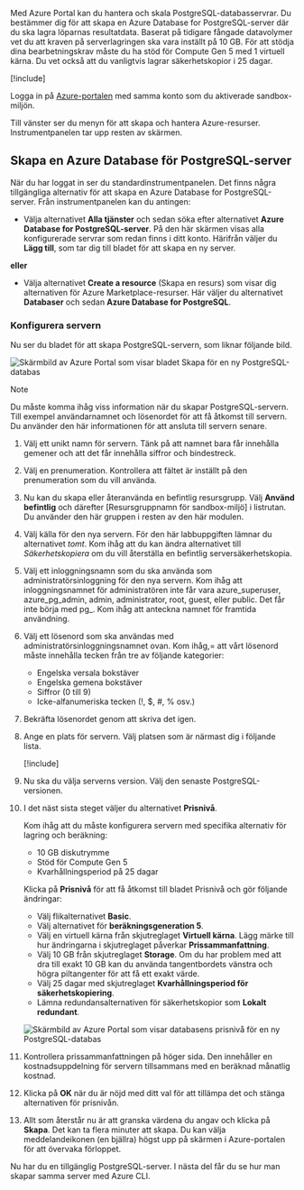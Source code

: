 Med Azure Portal kan du hantera och skala PostgreSQL-databasservrar. Du bestämmer dig för att skapa en Azure Database for PostgreSQL-server där du ska lagra löparnas resultatdata. Baserat på tidigare fångade datavolymer vet du att kraven på serverlagringen ska vara inställt på 10 GB. För att stödja dina bearbetningskrav måste du ha stöd för Compute Gen 5 med 1 virtuell kärna. Du vet också att du vanligtvis lagrar säkerhetskopior i 25 dagar.

[!include[](../../../includes/azure-sandbox-activate.md)]

Logga in på [Azure-portalen](https://portal.azure.com/triplecrownlabs.onmicrosoft.com?azure-portal=true) med samma konto som du aktiverade sandbox-miljön. 

Till vänster ser du menyn för att skapa och hantera Azure-resurser. Instrumentpanelen tar upp resten av skärmen.

## <a name="create-an-azure-database-for-postgresql-server"></a>Skapa en Azure Database för PostgreSQL-server

När du har loggat in ser du standardinstrumentpanelen. Det finns några tillgängliga alternativ för att skapa en Azure Database for PostgreSQL-server. Från instrumentpanelen kan du antingen:

- Välja alternativet **Alla tjänster** och sedan söka efter alternativet **Azure Database for PostgreSQL-server**. På den här skärmen visas alla konfigurerade servrar som redan finns i ditt konto. Härifrån väljer du **Lägg till**, som tar dig till bladet för att skapa en ny server.

**eller**

- Välja alternativet **Create a resource** (Skapa en resurs) som visar dig alternativen för Azure Marketplace-resurser. Här väljer du alternativet **Databaser** och sedan **Azure Database for PostgreSQL**.

### <a name="configure-the-server"></a>Konfigurera servern

Nu ser du bladet för att skapa PostgreSQL-servern, som liknar följande bild.

![Skärmbild av Azure Portal som visar bladet Skapa för en ny PostgreSQL-databas](../media/4-create-blade.png)

> [!NOTE]
> Du måste komma ihåg viss information när du skapar PostgreSQL-servern. Till exempel användarnamnet och lösenordet för att få åtkomst till servern. Du använder den här informationen för att ansluta till servern senare.

1. Välj ett unikt namn för servern. Tänk på att namnet bara får innehålla gemener och att det får innehålla siffror och bindestreck.

1. Välj en prenumeration. Kontrollera att fältet är inställt på den prenumeration som du vill använda.

1. Nu kan du skapa eller återanvända en befintlig resursgrupp. Välj **Använd befintlig** och därefter <rgn>[Resursgruppnamn för sandbox-miljö]</rgn> i listrutan. Du använder den här gruppen i resten av den här modulen.

1. Välj källa för den nya servern. För den här labbuppgiften lämnar du alternativet _tomt_. Kom ihåg att du kan ändra alternativet till _Säkerhetskopiera_ om du vill återställa en befintlig serversäkerhetskopia.

1. Välj ett inloggningsnamn som du ska använda som administratörsinloggning för den nya servern. Kom ihåg att inloggningsnamnet för administratören inte får vara azure_superuser, azure_pg_admin, admin, administrator, root, guest, eller public. Det får inte börja med pg_. Kom ihåg att anteckna namnet för framtida användning.

1. Välj ett lösenord som ska användas med administratörsinloggningsnamnet ovan. Kom ihåg,= att vårt lösenord måste innehålla tecken från tre av följande kategorier:
   - Engelska versala bokstäver
   - Engelska gemena bokstäver
   - Siffror (0 till 9)
   - Icke-alfanumeriska tecken (!, $, #, % osv.)

1. Bekräfta lösenordet genom att skriva det igen.

1. Ange en plats för servern. Välj platsen som är närmast dig i följande lista.

    [!include[](../../../includes/azure-sandbox-regions-first-mention-note-friendly.md)]


1. Nu ska du välja serverns version. Välj den senaste PostgreSQL-versionen.

1. I det näst sista steget väljer du alternativet **Prisnivå**.

    Kom ihåg att du måste konfigurera servern med specifika alternativ för lagring och beräkning:

    - 10 GB diskutrymme
    - Stöd för Compute Gen 5
    - Kvarhållningsperiod på 25 dagar

    Klicka på **Prisnivå** för att få åtkomst till bladet Prisnivå och gör följande ändringar:

    - Välj flikalternativet **Basic**.
    - Välj alternativet för **beräkningsgeneration 5**.
    - Välj en virtuell kärna från skjutreglaget **Virtuell kärna**. Lägg märke till hur ändringarna i skjutreglaget påverkar **Prissammanfattning**.
    - Välj 10 GB från skjutreglaget **Storage**. Om du har problem med att dra till exakt 10 GB kan du använda tangentbordets vänstra och högra piltangenter för att få ett exakt värde.
    - Välj 25 dagar med skjutreglaget **Kvarhållningsperiod för säkerhetskopiering**.
    - Lämna redundansalternativen för säkerhetskopior som **Lokalt redundant**.

    ![Skärmbild av Azure Portal som visar databasens prisnivå för en ny PostgreSQL-databas](../media/4-azure-db-pricing-tier.png)

1. Kontrollera prissammanfattningen på höger sida. Den innehåller en kostnadsuppdelning för servern tillsammans med en beräknad månatlig kostnad.

1. Klicka på **OK** när du är nöjd med ditt val för att tillämpa det och stänga alternativen för prisnivån.

1. Allt som återstår nu är att granska värdena du angav och klicka på **Skapa**. Det kan ta flera minuter att skapa. Du kan välja meddelandeikonen (en bjällra) högst upp på skärmen i Azure-portalen för att övervaka förloppet.

Nu har du en tillgänglig PostgreSQL-server. I nästa del får du se hur man skapar samma server med Azure CLI.

